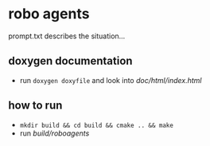 # robo agents

prompt.txt describes the situation...

## doxygen documentation
- run `doxygen doxyfile` and look into *doc/html/index.html* 

## how to run

- `mkdir build && cd build && cmake .. && make`
- run *build/roboagents*

